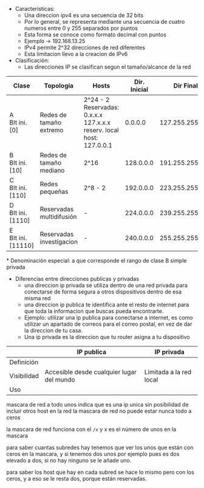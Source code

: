 - Caracteristicas:
	- Una direccion ipv4 es una secuencia de 32 bits
	- Por lo general, se representa mediante una secuencia de cuatro numeros entre 0 y 255 separados por puntos
	- Esta forma se conoce como formato decimal con puntos
	- Ejemplo -> 192.168.13.25
	- IPv4 permite 2^32 direcciones de red diferentes
	- Esta limitacion llevo a la creacion de IPv6
- Clasificación:
	- Las direcciones IP se clasifican segun el tamaño/alcance de la red

| Clase                      | Topología                | Hosts                                                                              | Dir. Inicial | Dir Final       | Dir Privadas |
| -------------------------- | ------------------------ | ---------------------------------------------------------------------------------- | ------------ | --------------- | ------------ |
| A<br>BIt ini.<br>\[0\]     | Redes de tamaño extremo  | 2^24 - 2<br>Reservadas:<br>0.x.x.x   127.x.x.x<br>reserv. local host:<br>127.0.0.1 | 0.0.0.0      | 127.255.255.255 |              |
| B<br>BIt ini.<br>\[10\]    | Redes de tamaño mediano  | 2^16                                                                               | 128.0.0.0    | 191.255.255.255 |              |
| C<br>BIt ini.<br>\[110\]   | Redes pequeñas           | 2^8 - 2                                                                            | 192.0.0.0    | 223.255.255.255 |              |
| D<br>BIt ini.<br>\[1110\]  | Reservadas multidifusión | -                                                                                  | 224.0.0.0    | 239.255.255.255 | -            |
| E<br>BIt ini.<br>\[11110\] | Reservadas investigacion | -                                                                                  | 240.0.0.0    | 255.255.255.255 | -            |
\* Denominación especial: a que corresponde el rango de clase B simple privada


- Diferencias entre direcciones publicas y privadas
	- una direccion ip privada se utiliza dentro de una red privada para conectarse de forma segura a otros dispositivos dentro de esa misma red
	- una direccion ip publica te identifica ante el resto de internet para que toda la informacion que buscas pueda encontrarte.
	- Ejemplo: utilizar una ip publica para conectarse a internet, es como utilizar un apartado de correos para el correo postal, en vez de dar la direccion de tu casa.
	- Una ip privada es la direccion que tu router asigna a tu dispositivo

|             | IP publica                                | IP privada              |
| ----------- | ----------------------------------------- | ----------------------- |
| Definición  |                                           |                         |
| Visibilidad | Accesible desde cualquier lugar del mundo | Limitada a la red local |
| Uso         |                                           |                         |
mascara de red a todo unos indica que es una ip unica sin posibilidad de incluir otros host en la red
la mascara de red no puede estar nunca todo a ceros

la mascara de red funciona con el `/x` y x es el número de unos en la mascara

para saber cuantas subredes hay tenemos que ver los unos que están con ceros en la mascara, y si tenemos dos unos por ejemplo pues es dos elevado a dos, si no hay ninguno se le añade uno.

para saber los host que hay en cada subred se hace lo mismo pero con los ceros, y a eso se le resta dos, porque están reservadas.
